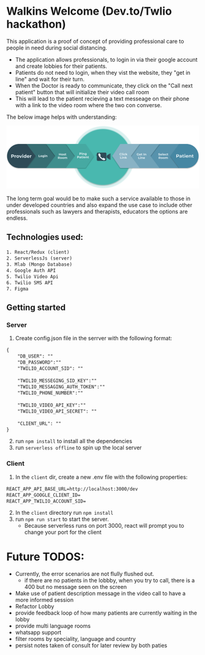 # Walkins Welcome (Dev.to/Twlio hackathon)

This application is a proof of concept of providing professional care to people in need during social distancing. 
- The application allows professionals, to login in via their google account and create lobbies for their patients. 
- Patients do not need to login, when they vist the website, they "get in line" and wait for their turn.
- When the Doctor is ready to communicate, they click on the "Call next patient" button that will initialize their video call room 
- This will lead to the patient recieving a text messeage on their phone with a link to the video room where the two con converse.

The below image helps with understanding:

![Walings Welcome Process](./client/src/assets/images/process.svg)


The long term goal would be to make such a service available to those in under developed countries and also expand the use case to include other professionals such as lawyers and therapists, educators the options are endless.

## Technologies used:
    1. React/Redux (client)
    2. ServerlessJs (server)
    3. Mlab (Mongo Database)
    4. Google Auth API
    5. Twilio Video Api
    6. Twilio SMS API
    7. Figma 


## Getting started
### Server 
1. Create config.json file in the serrver with the following format:
```
{
    "DB_USER": ""
    "DB_PASSWORD":""
    "TWILIO_ACCOUNT_SID": ""

    "TWILIO_MESSEGING_SID_KEY":""
    "TWILIO_MESSAGING_AUTH_TOKEN":""
    "TWILIO_PHONE_NUMBER":""
    
    "TWILIO_VIDEO_API_KEY":""
    "TWILIO_VIDEO_API_SECRET": ""

    "CLIENT_URL": ""
}
```
2. run `npm install` to install all the dependencies
3. run `serverless offline` to spin up the local server 


### Client
1. In the `client` dir, create a new .env file with the following properties:
```
REACT_APP_API_BASE_URL=http://localhost:3000/dev
REACT_APP_GOOGLE_CLIENT_ID=
REACT_APP_TWILIO_ACCOUNT_SID=
```

2.  In the `client` directory run `npm install`
3. run `npm run start` to start the server. 
    - Because serverless runs on port 3000, react will prompt you to change your port for the client



# Future TODOS:
- Currently, the error scenarios are not flully flushed out.
    - if there are no patients in the lobbby, when you try to call, there is a 400 but no message seen on the screen 
- Make use of patient description message in the video call to have a more informed session
- Refactor Lobby
- provide feedback loop of how many patients are currently waiting in the lobby
- provide multi language rooms
- whatsapp support
- filter rooms by speciality, language and country
- persist notes taken of consult for later review by both paties